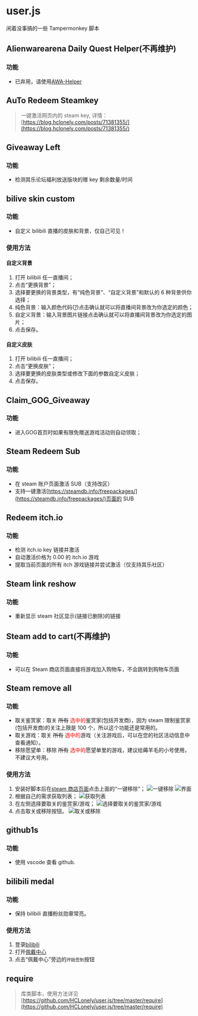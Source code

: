 # user.js

闲着没事搞的一些 Tampermonkey 脚本

## Alienwarearena Daily Quest Helper(不再维护)

### 功能

- 已弃用，请使用[AWA-Helper](https://github.com/HCLonely/AWA-Helper)

## AuTo Redeem Steamkey

> 一键激活网页内的 steam key, 详情：[https://blog.hclonely.com/posts/71381355/](https://blog.hclonely.com/posts/71381355/)

## Giveaway Left

### 功能

- 检测其乐论坛福利放送版块的赠 key 剩余数量/时间

## bilive skin custom

### 功能

- 自定义 bilibili 直播的皮肤和背景，仅自己可见！

### 使用方法

#### 自定义背景

1. 打开 bilibili 任一直播间；
2. 点击“更换背景”；
3. 选择要更换的背景类型，有“纯色背景”、“自定义背景”和默认的 6 种背景供你选择；
4. 纯色背景：输入颜色代码([?](https://www.baidu.com/s?ie=UTF-8&amp;wd=%E9%A2%9C%E8%89%B2%E4%BB%A3%E7%A0%81))点击确认就可以将直播间背景改为你选定的颜色；
5. 自定义背景：输入背景图片链接点击确认就可以将直播间背景改为你选定的图片；
6. 点击保存。

#### 自定义皮肤

1. 打开 bilibili 任一直播间；
2. 点击“更换皮肤”；
3. 选择要更换的皮肤类型或修改下面的参数自定义皮肤；
4. 点击保存。

## Claim_GOG_Giveaway

### 功能

- 进入GOG首页时如果有限免赠送游戏活动则自动领取；

## Steam Redeem Sub

### 功能

- 在 steam 账户页面激活 SUB（支持改区）
- 支持一键激活[https://steamdb.info/freepackages/](https://steamdb.info/freepackages/)页面的 SUB

## Redeem itch.io

### 功能

- 检测 itch.io key 链接并激活
- 自动激活价格为 0.00 的 itch.io 游戏
- 提取当前页面的所有 itch 游戏链接并尝试激活（仅支持其乐社区）

## Steam link reshow

### 功能

- 重新显示 steam 社区显示{链接已删除}的链接

## Steam add to cart(不再维护)

### 功能

- 可以在 Steam 商店页面直接将游戏加入购物车，不会跳转到购物车页面

## Steam remove all

### 功能

- 取关鉴赏家：取关 <span style="text-decoration: line-through;">所有</span> <span style="color: red;">选中的</span>鉴赏家(包括开发商)，因为 steam 限制鉴赏家(包括开发商)的关注上限是 100 个，所以这个功能还是常用的。
- 取关游戏：取关 <span style="text-decoration: line-through;">所有</span> <span style="color: red;">选中的</span>游戏（关注游戏后，可以在您的社区活动信息中查看通知）。
- 移除愿望单：移除 <span style="text-decoration: line-through;">所有</span> <span style="color: red;">选中的</span>愿望单里的游戏，建议给薅羊毛的小号使用，不建议大号用。

### 使用方法

1. 安装好脚本后在[steam 商店页面](https://store.steampowered.com/)点击上面的“一键移除”；
![一键移除](https://cdn.jsdelivr.net/gh/HCLonely/images@latest/post/old/tvpFHL.webp)
![界面](https://cdn.jsdelivr.net/gh/HCLonely/images@latest/post/old/mRrC6v.webp)
2. 根据自己的需求获取列表；
![获取列表](https://cdn.jsdelivr.net/gh/HCLonely/images@latest/post/old/lFJhvp.webp)
3. 在左侧选择要取关的鉴赏家/游戏；
![选择要取关的鉴赏家/游戏](https://cdn.jsdelivr.net/gh/HCLonely/images@latest/post/old/Eu6I1a.webp)
4. 点击取关或移除按钮。
![取关或移除](https://cdn.jsdelivr.net/gh/HCLonely/images@latest/post/old/fVAOkv.webp)

## github1s

### 功能

- 使用 vscode 查看 github.

## bilibili medal

### 功能

- 保持 bilibili 直播粉丝勋章常亮。

### 使用方法

1. 登录[bilibili](https://www.bilibili.com/)
2. 打开[佩戴中心](https://link.bilibili.com/p/center/index#/user-center/wearing-center/my-medal)
3. 点击“佩戴中心”旁边的`开始签到`按钮

## require

> 库类脚本，使用方法详见[https://github.com/HCLonely/user.js/tree/master/require](https://github.com/HCLonely/user.js/tree/master/require)

